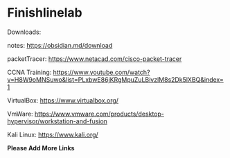 # Finishlinelab

Downloads:

notes: https://obsidian.md/download

packetTracer: https://www.netacad.com/cisco-packet-tracer

CCNA Training: https://www.youtube.com/watch?v=H8W9oMNSuwo&list=PLxbwE86jKRgMpuZuLBivzlM8s2Dk5lXBQ&index=1

VirtualBox: https://www.virtualbox.org/

VmWare: https://www.vmware.com/products/desktop-hypervisor/workstation-and-fusion

Kali Linux: https://www.kali.org/


**Please Add More Links**